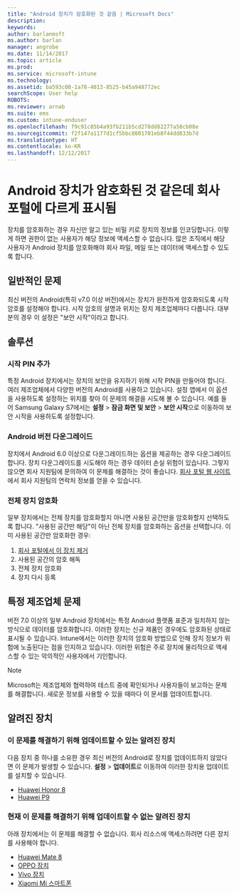 ```yaml
---
title: "Android 장치가 암호화된 것 같음 | Microsoft Docs"
description: 
keywords: 
author: barlanmsft
ms.author: barlan
manager: angrobe
ms.date: 11/14/2017
ms.topic: article
ms.prod: 
ms.service: microsoft-intune
ms.technology: 
ms.assetid: ba593c08-1a78-4013-8525-b45a948772ec
searchScope: User help
ROBOTS: 
ms.reviewer: arnab
ms.suite: ems
ms.custom: intune-enduser
ms.openlocfilehash: f9c91c85b4a93fb211b5cd278dd82277a58cb08e
ms.sourcegitcommit: f2f147a1177d1cf5bbc8001701eb8f44dd833b7d
ms.translationtype: HT
ms.contentlocale: ko-KR
ms.lasthandoff: 12/12/2017
---
```

# <a name="your-android-device-seems-to-be-encrypted-but-company-portal-says-otherwise"></a>Android 장치가 암호화된 것 같은데 회사 포털에 다르게 표시됨

장치를 암호화하는 경우 자신만 알고 있는 비밀 키로 장치의 정보를 인코딩합니다. 이렇게 하면 권한이 없는 사용자가 해당 정보에 액세스할 수 없습니다. 많은 조직에서 해당 사용자가 Android 장치를 암호화해야 회사 파일, 메일 또는 데이터에 액세스할 수 있도록 합니다.

## <a name="common-issues"></a>일반적인 문제

최신 버전의 Android(특히 v7.0 이상 버전)에서는 장치가 완전하게 암호화되도록 시작 암호를 설정해야 합니다. 시작 암호의 설명과 위치는 장치 제조업체마다 다릅니다. 대부분의 경우 이 설정은 "보안 시작"이라고 합니다. 

## <a name="solutions"></a>솔루션

### <a name="add-a-startup-pin"></a>시작 PIN 추가

특정 Android 장치에서는 장치의 보안을 유지하기 위해 시작 PIN을 만들어야 합니다. 여러 제조업체에서 다양한 버전의 Android를 사용하고 있습니다. 설정 앱에서 이 옵션을 사용하도록 설정하는 위치를 찾아 이 문제의 해결을 시도해 볼 수 있습니다. 예를 들어 Samsung Galaxy S7에서는 **설정** > **잠금 화면 및 보안** > **보안 시작**으로 이동하여 보안 시작을 사용하도록 설정합니다.  

### <a name="downgrade-your-version-of-android"></a>Android 버전 다운그레이드

장치에서 Android 6.0 이상으로 다운그레이드하는 옵션을 제공하는 경우 다운그레이드합니다. 장치 다운그레이드를 시도해야 하는 경우 데이터 손실 위험이 있습니다. 그렇지 않으면 회사 지원팀에 문의하여 이 문제를 해결하는 것이 좋습니다. [회사 포털 웹 사이트](https://portal.manage.microsoft.com#HelpDeskDialog)에서 회사 지원팀의 연락처 정보를 얻을 수 있습니다.

### <a name="encrypt-the-entire-device"></a>전체 장치 암호화

일부 장치에서는 전체 장치를 암호화할지 아니면 사용된 공간만을 암호화할지 선택하도록 합니다. "사용된 공간만 해당"이 아닌 전체 장치를 암호화하는 옵션을 선택합니다. 이미 사용된 공간만 암호화한 경우:

1. [회사 포털에서 이 장치 제거](unenroll-your-device-from-intune-android.md)
2. 사용된 공간의 암호 해독
3. 전체 장치 암호화
4. 장치 다시 등록

## <a name="specific-manufacturer-issues"></a>특정 제조업체 문제

버전 7.0 이상의 일부 Android 장치에서는 특정 Android 플랫폼 표준과 일치하지 않는 방식으로 데이터를 암호화합니다. 이러한 장치는 신규 제품인 경우에도 암호화된 상태로 표시될 수 있습니다. Intune에서는 이러한 장치의 암호화 방법으로 인해 장치 정보가 위험에 노출된다는 점을 인지하고 있습니다. 이러한 위험은 주로 장치에 물리적으로 액세스할 수 있는 악의적인 사용자에서 기인합니다.

> [!Note]
> Microsoft는 제조업체와 협력하여 테스트 중에 확인되거나 사용자들이 보고하는 문제를 해결합니다. 새로운 정보를 사용할 수 있을 때마다 이 문서를 업데이트합니다. 

## <a name="known-devices"></a>알려진 장치

### <a name="known-devices-that-can-be-updated-to-fix-this-issue"></a>이 문제를 해결하기 위해 업데이트할 수 있는 알려진 장치

다음 장치 중 하나를 소유한 경우 최신 버전의 Android로 장치를 업데이트하지 않았다면 이 문제가 발생할 수 있습니다. **설정** > **업데이트**로 이동하여 이러한 장치용 업데이트를 설치할 수 있습니다. 

- [Huawei Honor 8](http://consumer.huawei.com/en/support/mobile-phones/honor8_en-sup.htm)
- [Huawei P9](http://consumer.huawei.com/en/phones/p9/)

### <a name="known-devices-that-currently-cannot-be-updated-to-fix-this-issue"></a>현재 이 문제를 해결하기 위해 업데이트할 수 없는 알려진 장치

아래 장치에서는 이 문제를 해결할 수 없습니다. 회사 리소스에 액세스하려면 다른 장치를 사용해야 합니다. 

- [Huawei Mate 8](https://consumer.huawei.com/en/mobile-phones/mate8/index.htm)
- [OPPO 장치](http://www.oppo.com/en/smartphones)
- [Vivo 장치](https://www.vivo.co.in)
- [Xiaomi Mi 스마트폰](https://xiaomi-mi.com/mi-smartphones/)
